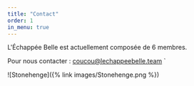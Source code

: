 ```yaml
---
title: "Contact"
order: 1
in_menu: true
---
```

L'Échappée Belle est actuellement composée de 6 membres.

Pour nous contacter : [coucou@lechappeebelle.team](mailto:coucou@lechappeebelle.team)
`

![Stonehenge]({% link images/Stonehenge.png %}) 